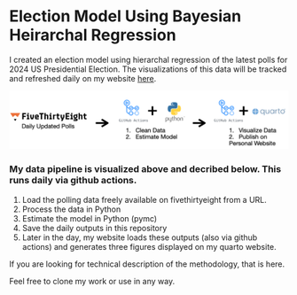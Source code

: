 # Election Model Using Bayesian Heirarchal Regression

I created an election model using hierarchal regression of the latest polls for 2024 US Presidential Election. The visualizations of this data will be tracked and refreshed daily on my website [here](https://alexbass.me).

![](data_pipeline.png)

### My data pipeline is visualized above and decribed below. This runs daily via github actions.

1. Load the polling data freely available on fivethirtyeight from a URL.
2. Process the data in Python
3. Estimate the model in Python (pymc)
4. Save the daily outputs in this repository
5. Later in the day, my website loads these outputs (also via github actions) and generates three figures displayed on my quarto website.

If you are looking for technical description of the methodology, that is here.

Feel free to clone my work or use in any way.

